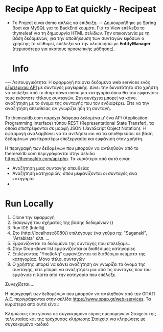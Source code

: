 # Recipe App to Eat quickly  - Recipeat

- Το Project είναι demo απλώς γα επίδειξη.
-- Δημιουργήθηκε με Spring Boot και MySQL για το BackEnd κομμάτι. Για το View επέλεξα το thymeleaf για τη δημιουργία HTML σελίδων.
  Την επικοινωνία με τη βάση δεδομένων, για την αποθήκευση των συνταγών εφόσων ο χρήστης το επιθυμεί, επέλεξα να την υλοποιήσω με **EntityManager** (περισσότερο για σκοπους προσωπικής μάθησης).

  # Info

--- Λειτουργικότητα: Η εφαρμογή παίρνει δεδομένα web services ενός [εξωτερικού ΑPI](https://themealdb.com/api.php) με συνταγές μαγειρικής.
    Δίνει την δυνατότητα στο χρήστη να επιλέξει από το drop-down menu μια κατηγορία όπου θα του εμφανίσει τους εκάστοτε τίτλους συνταγών.
    Στη συνέχεια μπορεί να κάνει αναζήτηση με το όνομα της συνταγής που τον ενδιαφέρει. Είτε να την αναζητήση απευθείας αν γνωρίζει ήδη τη συνταγή.

Το themealdb.com παρέχει διάφορα δεδομένα μ’ ένα API (Application Programming Interface) τύπου REST (Representational State Transfer), 
τα οποία επιστρέφονται σε μορφή JSON (JavaScript Object Notation). 
Η εφαρμογή αναλαμβάνει να τα αντλήσει και να τα αποθηκεύσει σε βάση δεδομένων για περαιτέρω επεξεργασία και εμφάνιση στον χρήστη.

Η περιγραφή των δεδομένων που μπορούν να αντληθούν από το themealdb.com  περιγράφονται στην σελίδα https://themealdb.com/api.php. 
Τα κυριότερα από αυτά είναι:
- Αναζήτηση μιας συνταγής απευθείας
- Αναζήτηση κατηγοριών, όπου μεφανίζονται οι συνταγές ανα κατηγορία
- 
 
 # Run Locally

1. Clone την εφαρμογή
2. Εισαγωγή του σχήματος της βάσης δεδομένων ()
3. Run IDE (Intellij). 
4. Στο (http://localhost:8080/) επιλέγουμε ένα γεύμα πχ: "Saganaki", "Arrabiata" κλπ. ...
5. Εμφανίζονται τα δεδομένα της συνταγής που επιλέξαμε..
6. Στην Drop-down list εμφανίζονται οι διαθέσιμες κατηγορίες.
7. Επιλέγοντας "Υποβολή" εμφανίζονται τα διαθέσιμα γεύματα της κατηγορίας. Μόνο τίτλοι συνταγών 
8. Ο χρήστης μπορεί να κάνει αναζήτηση αν γνωρίζει το όνομα της συνταγής, 
είτε μπορεί να αναζητήσει μια από τις συνταγές που του εμφάνισε η λίστα από την κατηγορία που επέλεξε.

Συνεχίζεται....




Η περιγραφή των δεδομένων που μπορούν να αντληθούν από την ΟΠΑΠ Α.Ε. περιγράφονται στην σελίδα https://www.opap.gr/web-services. Τα κυριότερα από αυτά είναι:

Κληρώσεις που γίνανε σε συγκεκριμένο εύρος ημερομηνιών
Στοιχεία της τελευταίας και της τρέχουσας κλήρωσης
Στοιχεία για κληρώσεις με συγκεκριμένο κωδικό

